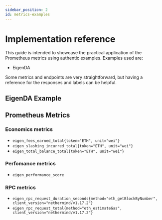 ```yaml
---
sidebar_position: 2
id: metrics-examples
---
```


# Implementation reference

This guide is intended to showcase the practical application of the Prometheus metrics using authentic examples. Examples used are:

- EigenDA

Some metrics and endpoints are very straightforward, but having a reference for the responses and labels can be helpful.

## EigenDA Example

## Prometheus Metrics

### Economics metrics
* `eigen_fees_earned_total{token="ETH", unit="wei"}`
* `eigen_slashing_incurred_total{token="ETH", unit="wei"}`
* `eigen_total_balance_total{token="ETH", unit="wei"}`

### Perfomance metrics
* `eigen_performance_score`

### RPC metrics
* `eigen_rpc_request_duration_seconds{method="eth_getBlockByNumber", client_version="nethermind/v1.17.2"}`
* `eigen_rpc_request_total{method="eth_estimateGas", client_version="nethermind/v1.17.2"}` 
